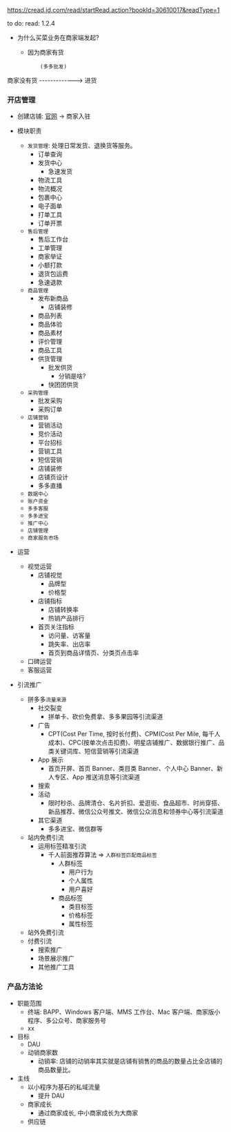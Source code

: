 https://cread.jd.com/read/startRead.action?bookId=30610017&readType=1

to do: read: 1.2.4

* 为什么买菜业务在商家端发起?
  * 因为商家有货

            (多多批发)
商家没有货 -------------> 进货

### 开店管理

* 创建店铺: [官网](https://www.pinduoduo.com/) -> 商家入驻

* 模块职责
  * `发货管理`: 处理日常发货、退换货等服务。
    * 订单查询
    * 发货中心
      * 急速发货
    * 物流工具
    * 物流概况
    * 包裹中心
    * 电子面单
    * 打单工具
    * 订单开票
  * `售后管理`
    * 售后工作台
    * 工单管理
    * 商家举证
    * 小额打款
    * 退货包运费
    * 急速退款
  * `商品管理`
    * 发布新商品
      * 店铺装修
    * 商品列表
    * 商品体验
    * 商品素材
    * 评价管理
    * 商品工具
    * 供货管理
      * 批发供货
        * 分销是啥?
      * 快团团供货
  * `采购管理`
    * 批发采购
    * 采购订单
  * `店铺营销`
    * 营销活动
    * 竞价活动
    * 平台招标
    * 营销工具
    * 短信营销
    * 店铺装修
    * 店铺页设计
    * 多多直播
  * `数据中心`
  * `账户资金`
  * `多多客服`
  * `多多进宝`
  * `推广中心`
  * `店铺管理`
  * `商家服务市场`

* 运营
  * 视觉运营
    * 店铺视觉
      * 品牌型
      * 价格型
    * 店铺指标
      * 店铺转换率
      * 热销产品排行
    * 首页关注指标
      * 访问量、访客量
      * 跳失率、出店率
      * 首页到商品详情页、分类页点击率
  * 口碑运营
  * 客服运营
* 引流推广
  * 拼多多`流量来源`
    * 社交裂变
      * 拼单卡、砍价免费拿、多多果园等引流渠道
    * 广告
      * CPT(Cost Per Time, 按时长付费)、CPM(Cost Per Mile, 每千人成本)、CPC(按单次点击扣费)、明星店铺推广、数据银行推广、品类关键词库、短信营销等引流渠道
    * App 展示
      * 首页开屏、首页 Banner、类目类 Banner、个人中心 Banner、新人专区、App 推送消息等引流渠道
    * 搜索
    * 活动
      * 限时秒杀、品牌清仓、名片折扣、爱逛街、食品超市、时尚穿搭、新品推荐、微信公众号推文、微信公众消息和领券中心等引流渠道
    * 其它渠道
      * 多多进宝、微信群等
  * 站内免费引流
    * 运用标签精准引流
      * 千人前面推荐算法 => `人群标签匹配商品标签`
        * 人群标签
          * 用户行为
          * 个人属性
          * 用户喜好
        * 商品标签
          * 类目标签
          * 价格标签
          * 属性标签
  * 站外免费引流
  * 付费引流
    * 搜索推广
    * 场景展示推广
    * 其他推广工具

### 产品方法论

* 职能范围
  * 终端: BAPP、Windows 客户端、MMS 工作台、Mac 客户端、商家版小程序、多公众号、商家服务号
  * xx
* 目标
  * DAU
  * 动销商家数
    * 动销率: 店铺的动销率其实就是店铺有销售的商品的数量占比全店铺的商品数量比。
* 主线
  * 以小程序为基石的私域流量
    * 提升 DAU
  * 商家成长
    * 通过商家成长, 中小商家成长为大商家
  * 供应链